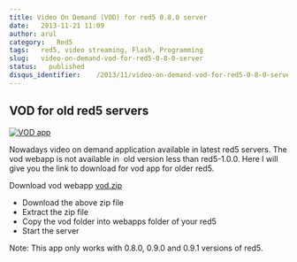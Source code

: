 ```yaml
---
title: Video On Demand (VOD) for red5 0.8.0 server
date:   2013-11-21 11:09
author: arul
category:   Red5
tags:   red5, video streaming, Flash, Programming
slug:   video-on-demand-vod-for-red5-0-8-0-server
status:   published
disqus_identifier:    /2013/11/video-on-demand-vod-for-red5-0-8-0-server.html
---
```


## VOD for old red5 servers

[![VOD
app](http://1.bp.blogspot.com/-wD-fNduMIIM/Uo4vprkeTvI/AAAAAAAAVdE/5-49LcM-0Vk/s320/red5-vod.png)](http://1.bp.blogspot.com/-wD-fNduMIIM/Uo4vprkeTvI/AAAAAAAAVdE/5-49LcM-0Vk/s1600/red5-vod.png)

Nowadays video on demand application available in latest red5 servers.
The vod webapp is not available in  old version less than red5-1.0.0.
Here I will give you the link to download for vod app for older red5.

Download vod webapp
[vod.zip](http://files.arulraj.net/code/java/red5/vod.zip)

-   Download the above zip file
-   Extract the zip file
-   Copy the vod folder into webapps folder of your red5
-   Start the server

Note: This app only works with 0.8.0, 0.9.0 and 0.9.1 versions of red5.
